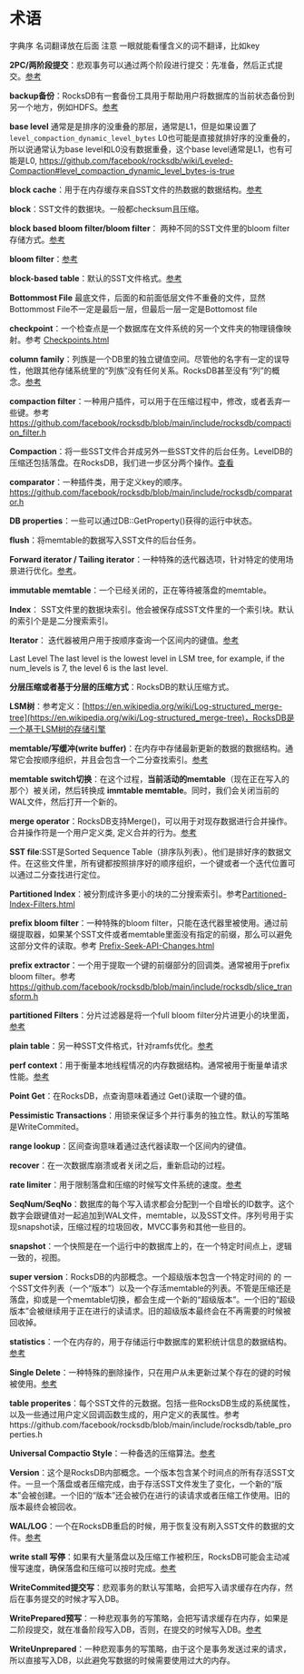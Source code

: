 # 术语

字典序 名词翻译放在后面 注意 一眼就能看懂含义的词不翻译，比如key

**2PC/两阶段提交**：悲观事务可以通过两个阶段进行提交：先准备，然后正式提交。[参考](https://wanghenshui.github.io/rocksdb-doc-cn/doc/Two-Phase-Commit-Implementation.html)

**backup备份**：RocksDB有一套备份工具用于帮助用户将数据库的当前状态备份到另一个地方，例如HDFS。[参考](https://wanghenshui.github.io/rocksdb-doc-cn/doc/How-to-backup-RocksDB%3F.html)

**base level** 通常是是排序的没重叠的那层，通常是L1，但是如果设置了`level_compaction_dynamic_level_bytes` L0也可能是直接就排好序的没重叠的，所以说通常认为base level和L0没有数据重叠，这个base level通常是L1，也有可能是L0, https://github.com/facebook/rocksdb/wiki/Leveled-Compaction#level_compaction_dynamic_level_bytes-is-true


**block cache**：用于在内存缓存来自SST文件的热数据的数据结构。[参考](https://wanghenshui.github.io/rocksdb-doc-cn/doc/Block-Cache.html)

**block**：SST文件的数据块。一般都checksum且压缩。

**block based bloom filter/bloom filter**： 两种不同的SST文件里的bloom filter存储方式。[参考](https://wanghenshui.github.io/rocksdb-doc-cn/doc/RocksDB-Bloom-Filter.html#new-bloom-filter-format)

**bloom filter**：[参考](https://wanghenshui.github.io/rocksdb-doc-cn/doc/RocksDB-Bloom-Filter.html)

**block-based table**：默认的SST文件格式。[参考](https://wanghenshui.github.io/rocksdb-doc-cn/doc/Rocksdb-BlockBasedTable-Format.html)

**Bottommost File** 最底文件，后面的和前面低层文件不重叠的文件，显然Bottommost File不一定是最后一层，但最后一层一定是Bottomost file

**checkpoint**：一个检查点是一个数据库在文件系统的另一个文件夹的物理镜像映射。参考 [Checkpoints.html](https://wanghenshui.github.io/rocksdb-doc-cn/doc/Checkpoints.html)

**column family**：列族是一个DB里的独立键值空间。尽管他的名字有一定的误导性，他跟其他存储系统里的“列族”没有任何关系。RocksDB甚至没有“列”的概念。[参考](https://wanghenshui.github.io/rocksdb-doc-cn/doc/Column-Families.html)

**compaction filter**：一种用户插件，可以用于在压缩过程中，修改，或者丢弃一些键。参考 https://github.com/facebook/rocksdb/blob/main/include/rocksdb/compaction_filter.h


**Compaction**：将一些SST文件合并成另外一些SST文件的后台任务。LevelDB的压缩还包括落盘。在RocksDB，我们进一步区分两个操作。[查看](https://wanghenshui.github.io/rocksdb-doc-cn/doc/RocksDB-Basics.html#multi-threaded-compactions)

**comparator**：一种插件类，用于定义key的顺序。https://github.com/facebook/rocksdb/blob/main/include/rocksdb/comparator.h

**DB properties**：一些可以通过DB::GetProperty()获得的运行中状态。

**flush**：将memtable的数据写入SST文件的后台任务。

**Forward iterator / Tailing iterator**：一种特殊的迭代器选项，针对特定的使用场景进行优化。[参考](https://wanghenshui.github.io/rocksdb-doc-cn/doc/Tailing-Iterator.html)。

**immutable memtable**：一个已经关闭的，正在等待被落盘的memtable。

**Index**： SST文件里的数据块索引。他会被保存成SST文件里的一个索引块。默认的索引个是是二分搜索索引。

**Iterator**： 迭代器被用户用于按顺序查询一个区间内的键值。[参考](https://wanghenshui.github.io/rocksdb-doc-cn/doc/Basic-Operations.html#iteration)

Last Level The last level is the lowest level in LSM tree, for example, if the num_levels is 7, the level 6 is the last level.


**分层压缩或者基于分层的压缩方式**：RocksDB的默认压缩方式。

**LSM树**：参考定义：[https://en.wikipedia.org/wiki/Log-structured_merge-tree](https://en.wikipedia.org/wiki/Log-structured_merge-tree)，RocksDB是一个基于LSM树的存储引擎

**memtable/写缓冲(write buffer)**：在内存中存储最新更新的数据的数据结构。通常它会按顺序组织，并且会包含一个二分查找索引。[参考](https://wanghenshui.github.io/rocksdb-doc-cn/doc/Basic-Operations.html#memtable-and-table-factories)

**memtable switch切换**：在这个过程，**当前活动的memtable**（现在正在写入的那个）被关闭，然后转换成 **immtable memtable**。同时，我们会关闭当前的WAL文件，然后打开一个新的。

**merge operator**：RocksDB支持Merge()，可以用于对现存数据进行合并操作。合并操作符是一个用户定义类, 定义合并的行为。[参考](https://wanghenshui.github.io/rocksdb-doc-cn/doc/Merge-Operator-Implementation.html)


**SST file**:SST是Sorted Sequence Table（排序队列表）。他们是排好序的数据文件。在这些文件里，所有键都按照排序好的顺序组织，一个键或者一个迭代位置可以通过二分查找进行定位。


**Partitioned Index**：被分割成许多更小的块的二分搜索索引。参考[Partitioned-Index-Filters.html](https://wanghenshui.github.io/rocksdb-doc-cn/doc/Partitioned-Index-Filters.html)

**prefix bloom filter**：一种特殊的bloom filter，只能在迭代器里被使用。通过前缀提取器，如果某个SST文件或者memtable里面没有指定的前缀，那么可以避免这部分文件的读取。参考 [Prefix-Seek-API-Changes.html](https://wanghenshui.github.io/rocksdb-doc-cn/doc/Prefix-Seek-API-Changes.html)


**prefix extractor**：一个用于提取一个键的前缀部分的回调类。通常被用于prefix bloom filter。参考 https://github.com/facebook/rocksdb/blob/main/include/rocksdb/slice_transform.h


**partitioned Filters**：分片过滤器是将一个full bloom filter分片进更小的块里面，[参考](https://wanghenshui.github.io/rocksdb-doc-cn/doc/Partitioned-Index-Filters.html)


**plain table**：另一种SST文件格式，针对ramfs优化。[参考](https://wanghenshui.github.io/rocksdb-doc-cn/doc/PlainTable-Format.html)

**perf context**：用于衡量本地线程情况的内存数据结构。通常被用于衡量单请求性能。[参考](https://wanghenshui.github.io/rocksdb-doc-cn/doc/Perf-Context-and-IO-Stats-Context.html)

**Point Get**：在RocksDB，点查询意味着通过 Get()读取一个键的值。

**Pessimistic Transactions**：用锁来保证多个并行事务的独立性。默认的写策略是WriteCommited。

**range lookup**：区间查询意味着通过迭代器读取一个区间内的键值。

**recover**：在一次数据库崩溃或者关闭之后，重新启动的过程。

**rate limiter**：用于限制落盘和压缩的时候写文件系统的速度。[参考](https://wanghenshui.github.io/rocksdb-doc-cn/doc/Rate-Limiter.html)

**SeqNum/SeqNo**：数据库的每个写入请求都会分配到一个自增长的ID数字。这个数字会跟键值对一起追加到WAL文件，memtable，以及SST文件。序列号用于实现snapshot读，压缩过程的垃圾回收，MVCC事务和其他一些目的。

**snapshot**：一个快照是在一个运行中的数据库上的，在一个特定时间点上，逻辑一致的，视图。

**super version**：RocksDB的内部概念。一个超级版本包含一个特定时间的 的 一个SST文件列表（一个“版本”）以及一个存活memtable的列表。不管是压缩还是落盘，抑或是一个memtable切换，都会生成一个新的“超级版本”。一个旧的“超级版本”会被继续用于正在进行的读请求。旧的超级版本最终会在不再需要的时候被回收掉。

**statistics**：一个在内存的，用于存储运行中数据库的累积统计信息的数据结构。[参考](https://wanghenshui.github.io/rocksdb-doc-cn/doc/Statistics.html)


**Single Delete**：一种特殊的删除操作，只在用户从未更新过某个存在的键的时候被使用。[参考](https://wanghenshui.github.io/rocksdb-doc-cn/doc/Single-Delete.html)

**table properites**：每个SST文件的元数据。包括一些RocksDB生成的系统属性，以及一些通过用户定义回调函数生成的，用户定义的表属性。参考https://github.com/facebook/rocksdb/blob/main/include/rocksdb/table_properties.h

**Universal Compactio Style**：一种备选的压缩算法。[参考](https://wanghenshui.github.io/rocksdb-doc-cn/doc/Universal-Compaction.html)

**Version**：这个是RocksDB内部概念。一个版本包含某个时间点的所有存活SST文件。一旦一个落盘或者压缩完成，由于存活SST文件发生了变化，一个新的“版本”会被创建。一个旧的“版本”还会被仍在进行的读请求或者压缩工作使用。旧的版本最终会被回收。

**WAL/LOG**：一个在RocksDB重启的时候，用于恢复没有刷入SST文件的数据的文件。[参考 ](https://wanghenshui.github.io/rocksdb-doc-cn/doc/Write-Ahead-Log-File-Format.html)


**write stall 写停**：如果有大量落盘以及压缩工作被积压，RocksDB可能会主动减慢写速度，确保落盘和压缩可以按时完成。[参考](https://wanghenshui.github.io/rocksdb-doc-cn/doc/Write-Stalls.html)

**WriteCommited提交写**：悲观事务的默认写策略，会把写入请求缓存在内存，然后在事务提交的时候才写入DB。

**WritePrepared预写**：一种悲观事务的写策略，会把写请求缓存在内存，如果是二阶段提交，就在准备阶段写入DB，否则，在提交的时候写入DB。[参考](https://wanghenshui.github.io/rocksdb-doc-cn/doc/WritePrepared-Transactions.html)

**WriteUnprepared**：一种悲观事务的写策略，由于这个是事务发送过来的请求，所以直接写入DB，以此避免写数据的时候需要使用过大的内存。